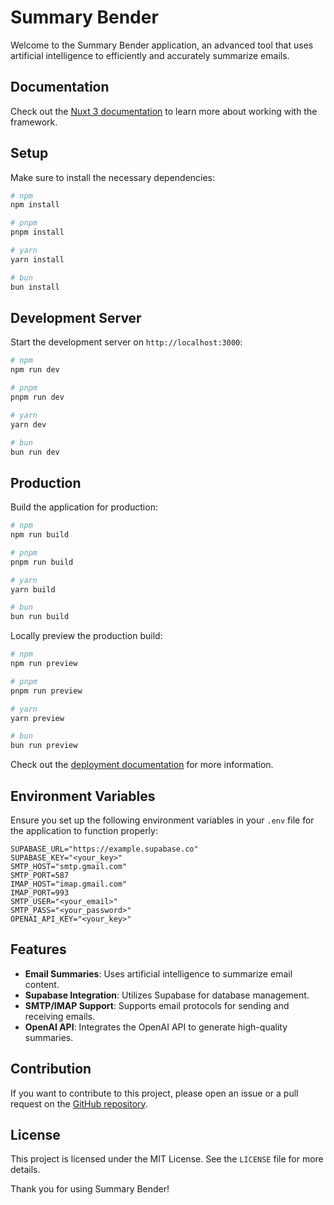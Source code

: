 # Summary Bender

Welcome to the Summary Bender application, an advanced tool that uses artificial intelligence to efficiently and accurately summarize emails.

## Documentation

Check out the [Nuxt 3 documentation](https://nuxt.com/docs/getting-started/introduction) to learn more about working with the framework.

## Setup

Make sure to install the necessary dependencies:

```bash
# npm
npm install

# pnpm
pnpm install

# yarn
yarn install

# bun
bun install
```

## Development Server

Start the development server on `http://localhost:3000`:

```bash
# npm
npm run dev

# pnpm
pnpm run dev

# yarn
yarn dev

# bun
bun run dev
```

## Production

Build the application for production:

```bash
# npm
npm run build

# pnpm
pnpm run build

# yarn
yarn build

# bun
bun run build
```

Locally preview the production build:

```bash
# npm
npm run preview

# pnpm
pnpm run preview

# yarn
yarn preview

# bun
bun run preview
```

Check out the [deployment documentation](https://nuxt.com/docs/getting-started/deployment) for more information.

## Environment Variables

Ensure you set up the following environment variables in your `.env` file for the application to function properly:

```env
SUPABASE_URL="https://example.supabase.co"
SUPABASE_KEY="<your_key>"
SMTP_HOST="smtp.gmail.com"
SMTP_PORT=587
IMAP_HOST="imap.gmail.com"
IMAP_PORT=993
SMTP_USER="<your_email>"
SMTP_PASS="<your_password>"
OPENAI_API_KEY="<your_key>"
```

## Features

- **Email Summaries**: Uses artificial intelligence to summarize email content.
- **Supabase Integration**: Utilizes Supabase for database management.
- **SMTP/IMAP Support**: Supports email protocols for sending and receiving emails.
- **OpenAI API**: Integrates the OpenAI API to generate high-quality summaries.

## Contribution

If you want to contribute to this project, please open an issue or a pull request on the [GitHub repository](https://github.com/yacosta738/summary-bender).

## License

This project is licensed under the MIT License. See the `LICENSE` file for more details.

Thank you for using Summary Bender!
